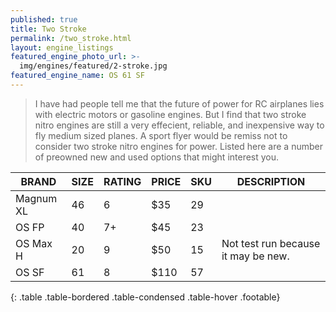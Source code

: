 ```yaml
---
published: true
title: Two Stroke
permalink: /two_stroke.html
layout: engine_listings
featured_engine_photo_url: >-
  img/engines/featured/2-stroke.jpg
featured_engine_name: OS 61 SF
---
```



> I have had people tell me that the future of power for RC airplanes lies with electric motors or gasoline engines. But I find that two stroke nitro engines are still a very effecient, reliable, and inexpensive way to fly medium sized planes. A sport flyer would be remiss not to consider two stroke nitro engines for power. Listed here are a number of preowned new and used options that might interest you.

BRAND             | SIZE  | RATING | PRICE | SKU   | DESCRIPTION
------------------|-------|--------|-------|-------|------------------- 
Magnum XL         | 46    | 6      | $35   | 29    | 
OS FP             | 40    | 7+     | $45   | 23    |
OS Max H          | 20    | 9      | $50   | 15    | Not test run because it may be new.
OS SF             | 61    | 8      | $110  | 57    |
{: .table .table-bordered .table-condensed .table-hover .footable}
